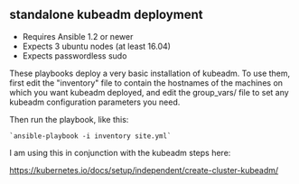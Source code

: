 ## standalone kubeadm deployment

- Requires Ansible 1.2 or newer
- Expects 3 ubuntu nodes (at least 16.04)
- Expects passwordless sudo

These playbooks deploy a very basic installation of kubeadm.
To use them, first edit the "inventory" file to contain the
hostnames of the machines on which you want kubeadm deployed, and edit the
group_vars/ file to set any kubeadm configuration parameters you need.

Then run the playbook, like this:

	`ansible-playbook -i inventory site.yml`


I am using this in conjunction with the kubeadm steps here:

https://kubernetes.io/docs/setup/independent/create-cluster-kubeadm/
